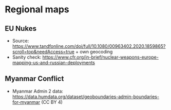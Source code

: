 # Regional maps

## EU Nukes

- Source: https://www.tandfonline.com/doi/full/10.1080/00963402.2020.1859865?scroll=top&needAccess=true + own geocoding
- Sanity check: https://www.cfr.org/in-brief/nuclear-weapons-europe-mapping-us-and-russian-deployments

## Myanmar Conflict

- Myanmar Admin 2 data: https://data.humdata.org/dataset/geoboundaries-admin-boundaries-for-myanmar (CC BY 4)
